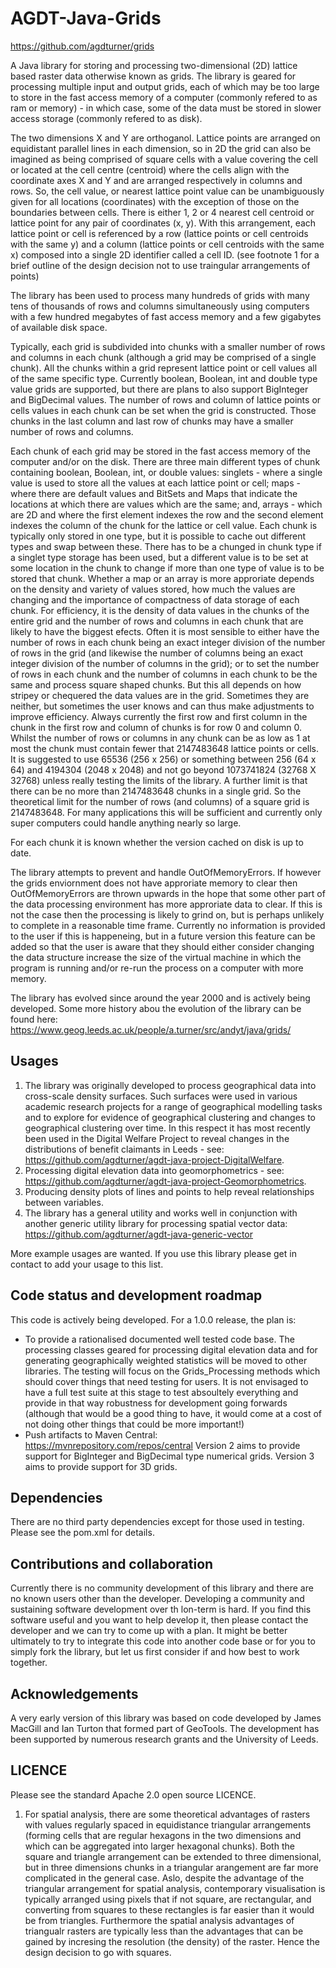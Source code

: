# AGDT-Java-Grids

https://github.com/agdturner/grids

A Java library for storing and processing two-dimensional (2D) lattice based raster data otherwise known as grids. The library is geared for processing multiple input and output grids, each of which may be too large to store in the fast access memory of a computer (commonly refered to as ram or memory) - in which case, some of the data must be stored in slower access storage (commonly refered to as disk).

The two dimensions X and Y are orthoganol. Lattice points are arranged on equidistant parallel lines in each dimension, so in 2D the grid can also be imagined as being comprised of square cells with a value covering the cell or located at the cell centre (centroid) where the cells align with the coordinate axes X and Y and are arranged respectively in columns and rows. So, the cell value, or nearest lattice point value can be unambiguously given for all locations (coordinates) with the exception of those on the boundaries between cells. There is either 1, 2 or 4 nearest cell centroid or lattice point for any pair of coordinates (x, y). With this arrangement, each lattice point or cell is referenced by a row (lattice points or cell centroids with the same y) and a column (lattice points or cell centroids with the same x) composed into a single 2D identifier called a cell ID. (see footnote 1 for a brief outline of the design decision not to use traingular arrangements of points) 

The library has been used to process many hundreds of grids with many tens of thousands of rows and columns simultaneously using computers with a few hundred megabytes of fast access memory and a few gigabytes of available disk space.

Typically, each grid is subdivided into chunks with a smaller number of rows and columns in each chunk (although a grid may be comprised of a single chunk). All the chunks within a grid represent lattice point or cell values all of the same specific type. Currently boolean, Boolean, int and double type value grids are supported, but there are plans to also support BigInteger and BigDecimal values. The number of rows and column of lattice points or cells values in each chunk can be set when the grid is constructed. Those chunks in the last column and last row of chunks may have a smaller number of rows and columns.

Each chunk of each grid may be stored in the fast access memory of the computer and/or on the disk. There are three main different types of chunk containing boolean, Boolean, int, or double values: singlets - where a single value is used to store all the values at each lattice point or cell; maps - where there are default values and BitSets and Maps that indicate the locations at which there are values which are the same; and, arrays - which are 2D and where the first element indexes the row and the second element indexes the column of the chunk for the lattice or cell value. Each chunk is typically only stored in one type, but it is possible to cache out different types and swap between these. There has to be a chunged in chunk type if a singlet type storage has been used, but a different value is to be set at some location in the chunk to change if more than one type of value is to be stored that chunk. Whether a map or an array is more approriate depends on the density and variety of values stored, how much the values are changing and the importance of compactness of data storage of each chunk. For efficiency, it is the density of data values in the chunks of the entire grid and the number of rows and columns in each chunk that are likely to have the biggest efects. Often it is most sensible to either have the number of rows in each chunk being an exact integer division of the number of rows in the grid (and likewise the number of columns being an exact integer division of the number of columns in the grid); or to set the number of rows in each chunk and the number of columns in each chunk to be the same and process square shaped chunks. But this all depends on how stripey or chequered the data values are in the grid. Sometimes they are neither, but sometimes the user knows and can thus make adjustments to improve efficiency. Always currently the first row and first column in the chunk in the first row and column of chunks is for row 0 and column 0. Whilst the number of rows or columns in any chunk can be as low as 1 at most the chunk must contain fewer that 2147483648 lattice points or cells. It is suggested to use 65536 (256 x 256) or something between 256 (64 x 64) and 4194304 (2048 x 2048) and not go beyond 1073741824 (32768 X 32768) unless really testing the limits of the library. A further limit is that there can be no more than 2147483648 chunks in a single grid. So the theoretical limit for the number of rows (and columns) of a square grid is 2147483648. For many applications this will be sufficient and 
currently only super computers could handle anything nearly so large.

For each chunk it is known whether the version cached on disk is up to date.

The library attempts to prevent and handle OutOfMemoryErrors. If however the grids enviornment does not have approriate memory to clear then OutOfMemoryErrors are thrown upwards in the hope that some other part of the data processing environment has more approriate data to clear. If this is not the case then the processing is likely to grind on, but is perhaps unlikely to complete in a reasonable time frame. Currently no information is provided to the user if this is happeneing, but in a future version this feature can be added so that the user is aware that they should either consider changing the data structure increase the size of the virtual machine in which the program is running and/or re-run the process on a computer with more memory.

The library has evolved since around the year 2000 and is actively being developed. Some more history abou the evolution of the library can be found here: https://www.geog.leeds.ac.uk/people/a.turner/src/andyt/java/grids/ 

## Usages
1. The library was originally developed to process geographical data into cross-scale density surfaces. Such surfaces were used in various academic research projects for a range of geographical modelling tasks and to explore for evidence of geographical clustering and changes to geographical clustering over time. In this respect it has most recently been used in the Digital Welfare Project to reveal changes in the distributions of benefit claimants in Leeds - see: https://github.com/agdturner/agdt-java-project-DigitalWelfare.
2. Processing digital elevation data into geomorphometrics - see: https://github.com/agdturner/agdt-java-project-Geomorphometrics.
3. Producing density plots of lines and points to help reveal relationships between variables.
4. The library has a general utility and works well in conjunction with another generic utility library for processing spatial vector data: https://github.com/agdturner/agdt-java-generic-vector

More example usages are wanted. If you use this library please get in contact to add your usage to this list.

## Code status and development roadmap
This code is actively being developed.
For a 1.0.0 release, the plan is:
* To provide a rationalised documented well tested code base. The processing classes geared for processing digital elevation data and for generating geographically weighted statistics will be moved to other libraries. The testing will focus on the Grids_Processing methods which should cover things that need testing for users. It is not envisaged to have a full test suite at this stage to test absoultely everything and provide in that way robustness for development going forwards (although that would be a good thing to have, it would come at a cost of not doing other things that could be more important!)
* Push artifacts to Maven Central: https://mvnrepository.com/repos/central
Version 2 aims to provide support for BigInteger and BigDecimal type numerical grids.
Version 3 aims to provide support for 3D grids.

## Dependencies
There are no third party dependencies except for those used in testing.
Please see the pom.xml for details.

## Contributions and collaboration
Currently there is no community development of this library and there are no known users other than the developer. Developing a community and sustaining software development over th lon-term is hard. If you find this software useful and you want to help develop it, then please contact the developer and we can try to come up with a plan. It might be better ultimately to try to integrate this code into another code base or for you to simply fork the library, but let us first consider if and how best to work together.

## Acknowledgements
A very early version of this library was based on code developed by James MacGill and Ian Turton that formed part of GeoTools. The development has been supported by numerous research grants and the University of Leeds. 

## LICENCE
Please see the standard Apache 2.0 open source LICENCE.

1. For spatial analysis, there are some theoretical advantages of rasters with values regularly spaced in equidistance triangular arrangements (forming cells that are regular hexagons in the two dimensions and which can be aggregated into larger hexagonal chunks). Both the square and triangle arrangement can be extended to three dimensional, but in three dimensions chunks in a triangular arangement are far more complicated in the general case. Aslo, despite the advantage of the triangular arrangement for spatial analysis, contemporary visualisation is typically arranged using pixels that if not square, are rectangular, and converting from squares to these rectangles is far easier than it would be from triangles. Furthermore the spatial analysis advantages of triangualr rasters are typically less than the advantages that can be gained by incresing the resolution (the density) of the raster. Hence the design decision to go with squares.
